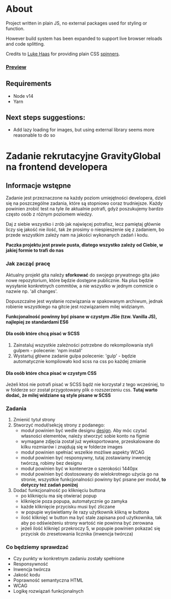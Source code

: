 # About

Project written in plain JS, no external packages used for styling or function.

However build system has been expanded to support live browser reloads and code splitting.

Credits to [Luke Haas](https://github.com/lukehaas) for providing plain CSS [spinners](https://projects.lukehaas.me/css-loaders/).

### [Preview](https://test-aplication-rectuitment.herokuapp.com/)

## Requirements

- Node v14
- Yarn

## Next steps suggestions:

- Add lazy loading for images, but using external library seems more reasonable to do so

# Zadanie rekrutacyjne GravityGlobal na frontend developera

## Informacje wstępne

Zadanie jest przeznaczone na każdy poziom umiejętności developera, dzieli się na poszczególne zadania,
które są stopniowo coraz trudniejsze. Każdy powinien zrobić test na tyle ile aktualnie potrafi, gdyż
poszukujemy bardzo często osób z różnym poziomem wiedzy.

Daj z siebie wszystko i zrób jak najwięcej potrafisz, lecz pamiętaj głównie liczy się jakość nie ilość, tak że prosimy
o niespieszenie się z zadaniem, bo przede wszystkim zależy nam na jakości wykonanych zadań
i kodu.

**Paczka projektu jest prawie pusta, dlatego wszystko zależy od Ciebie,
w jakiej formie to trafi do nas**

### Jak zacząć pracę

Aktualny projekt gita należy **sforkować** do swojego prywatnego gita jako nowe repozytorium,
które będzie dostępne publicznie. Na plus będzie wysyłanie konkretnych commitów,
a nie wszystko w jednym commicie o nazwie np. 'all changes'.

Dopuszczalne jest wysłanie rozwiązania w spakowanym archiwum, jednak robienie wszystkiego
na gitcie jest rozwiązaniem milej widzianym.

**Funkcjonalność powinny być pisane w czystym JSie (tzw. Vanilla JS), najlepiej ze standardami ES6**

#### Dla osób które chcą pisać w SCSS

1. Zainstaluj wszystkie zależności potrzebne do rekompilowania styli gulpem -
   polecenie: 'npm install'
2. Wystartuj główne zadanie gulpa polecenie: 'gulp' - będzie automatycznie kompilowało
   kod scss na css po każdej zmianie

#### Dla osób które chca pisać w czystym CSS

Jeżeli ktoś nie potrafi pisać w SCSS bądź nie korzystał z tego wcześniej, to w folderze scr został przygotowany
plik o rozszerzeniu css. **Tutaj warto dodać, że milej widziane są style pisane w SCSS**

### Zadania

1. Zmienić tytuł strony
2. Stworzyć moduł/sekcję strony z podanego:
   - moduł powinien być wedle designu [design](https://www.figma.com/file/dqY9uYrUYPyr5yjeECoy6X/Recruitment-Task). Aby móc czytać własności elementów, należy stworzyć sobie konto na figmie
   - wymagane zdjęcia został już wyeksportowane, przeskalowane do kilku rozmiarów i znajdują się w folderze images
   - moduł powinien spełniać wszelkie możliwe aspekty WCAG
   - moduł powinien być responsywny, tutaj zostawiamy inwencję twórczą, robimy bez designu
   - moduł powinien być w kontenerze o szerokości 1440px
   - moduł powinien być dostosowany do wielokrotnego użycia go na stronie,
     wszystkie funkcjonalności powinny być pisane per moduł, **to dotyczy też zadań poniżej**
3. Dodać funkcjonalność po kliknięciu buttona
   - po kliknięciu ma się otwierać popup
   - kliknięcie poza popupa, automatycznie go zamyka
   - każde kliknięcie przycisku musi być zliczane
   - w popupie wyświetlamy ile razy użytkownik klikną w buttona
   - ilość kliknięć w button ma być stale zapisana pod użytkownika,
     tak aby po odświeżeniu strony wartość nie powinna być zerowana
   - jeżeli ilość kliknięć przekroczy 5, w popupie powinien pokazać się przycisk do zresetowania licznika (inwencja twórcza)

### Co będziemy sprawdzać

- Czy punkty w konkretnym zadaniu zostały spełnione
- Responsywność
- Inwencja twórcza
- Jakość kodu
- Poprawność semantyczna HTML
- WCAG
- Logikę rozwiązań funkcjonalnych
